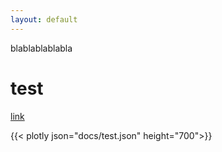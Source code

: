 ```yaml
---
layout: default
---
```



blablablablabla 

# test


[link](test.json)

{{< plotly json="docs/test.json" height="700">}} 

